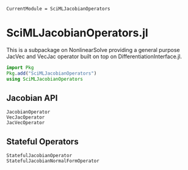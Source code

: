 ```@meta
CurrentModule = SciMLJacobianOperators
```

# SciMLJacobianOperators.jl

This is a subpackage on NonlinearSolve providing a general purpose JacVec and VecJac
operator built on top on DifferentiationInterface.jl.

```julia
import Pkg
Pkg.add("SciMLJacobianOperators")
using SciMLJacobianOperators
```

## Jacobian API

```@docs
JacobianOperator
VecJacOperator
JacVecOperator
```

## Stateful Operators

```@docs
StatefulJacobianOperator
StatefulJacobianNormalFormOperator
```
